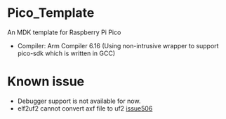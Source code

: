 # Pico_Template
An MDK template for Raspberry Pi Pico

- Compiler: Arm Compiler 6.16 (Using non-intrusive wrapper to support pico-sdk which is written in GCC)


# Known issue
- Debugger support is not available for now.
- elf2uf2 cannot convert axf file to uf2 [issue506](https://github.com/raspberrypi/pico-sdk/issues/506)

